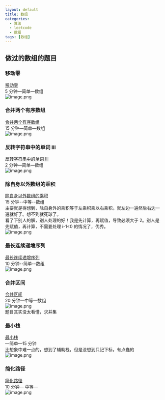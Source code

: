 ```yaml
---
layout: default
title: 数组
categories:
  - 算法
  - leetcode
  - 数组
tags: [数组]
---
```


## 做过的数组的题目

### 移动零

[移动零](https://leetcode-cn.com/problems/move-zeroes/)<br />5 分钟—简单—数组<br />![image.png](https://intranetproxy.alipay.com/skylark/lark/0/2019/png/27385/1565869837353-7bfcc727-f8a6-4025-82c8-8b27d1ab0a3a.png#align=left&display=inline&height=96&name=image.png&originHeight=372&originWidth=868&size=105062&status=done&width=223)

### 合并两个有序数组

[合并两个有序数组](https://leetcode-cn.com/problems/merge-sorted-array/)<br />15 分钟—简单—数组<br />![image.png](https://intranetproxy.alipay.com/skylark/lark/0/2019/png/27385/1565873677526-38529236-4436-4d28-842b-2d72543245a1.png#align=left&display=inline&height=83&name=image.png&originHeight=316&originWidth=858&size=96783&status=done&width=226)

### 反转字符串中的单词 III

[反转字符串中的单词 III](https://leetcode-cn.com/problems/reverse-words-in-a-string-iii/)<br />2 分钟—简单—数组<br />![image.png](https://intranetproxy.alipay.com/skylark/lark/0/2019/png/27385/1566214213958-76d73f26-c0f8-4adb-8dce-992df36e5eef.png#align=left&display=inline&height=84&name=image.png&originHeight=306&originWidth=866&size=94315&status=done&width=237)

### 除自身以外数组的乘积

[除自身以外数组的乘积](https://leetcode-cn.com/problems/product-of-array-except-self/)<br />15 分钟--中等--数组<br />主要就是得想到，除自身外的乘积等于左乘积乘以右乘积。就左边一遍然后右边一遍就好了。想不到就死球了。<br />看了下别人的解，别人处理的好！我是先计算，再赋值，导致必须大于 2。别人是先赋值，再计算，不需要处理 i-1<0 的情况了，优秀。<br />![image.png](https://intranetproxy.alipay.com/skylark/lark/0/2019/png/27385/1566269905948-28ff134e-4398-4276-a35a-0a95090123d0.png#align=left&display=inline&height=80&name=image.png&originHeight=292&originWidth=854&size=94493&status=done&width=235)

### 最长连续递增序列

[最长连续递增序列](https://leetcode-cn.com/problems/longest-continuous-increasing-subsequence/)<br />10 分钟--简单--数组<br />![image.png](https://intranetproxy.alipay.com/skylark/lark/0/2019/png/27385/1566479335921-9d07db5c-4194-405d-950c-1394d6107e8a.png#align=left&display=inline&height=72&name=image.png&originHeight=296&originWidth=880&size=92418&status=done&width=214)

### 合并区间

[合并区间](https://leetcode-cn.com/problems/merge-intervals/)<br />20 分钟—中等—数组<br />![image.png](https://intranetproxy.alipay.com/skylark/lark/0/2019/png/27385/1565062398994-b40ca06e-1c48-4ab8-95e0-f251c4c4e443.png#align=left&display=inline&height=76&name=image.png&originHeight=290&originWidth=866&size=96190&status=done&width=228)<br />题目其实没太看懂，求并集

### 最小栈

[最小栈](https://leetcode-cn.com/problems/min-stack/)<br />—简单—15 分钟<br />比想象中难一点的，想到了辅助栈，但是没想到只记下标，有点蠢的<br />![image.png](https://intranetproxy.alipay.com/skylark/lark/0/2019/png/27385/1564727670312-ebbc3ea0-fa20-4219-bff7-6bf3d85d3cba.png#align=left&display=inline&height=84&name=image.png&originHeight=304&originWidth=886&size=94590&status=done&width=244)

### 简化路径

[简化路径](https://leetcode-cn.com/problems/simplify-path/)<br />10 分钟— 中等—<br />![image.png](https://intranetproxy.alipay.com/skylark/lark/0/2019/png/27385/1564711802145-2a7b4d73-82e4-4a6b-8486-ca8946526a18.png#align=left&display=inline&height=80&name=image.png&originHeight=262&originWidth=790&size=87556&status=done&width=242)
